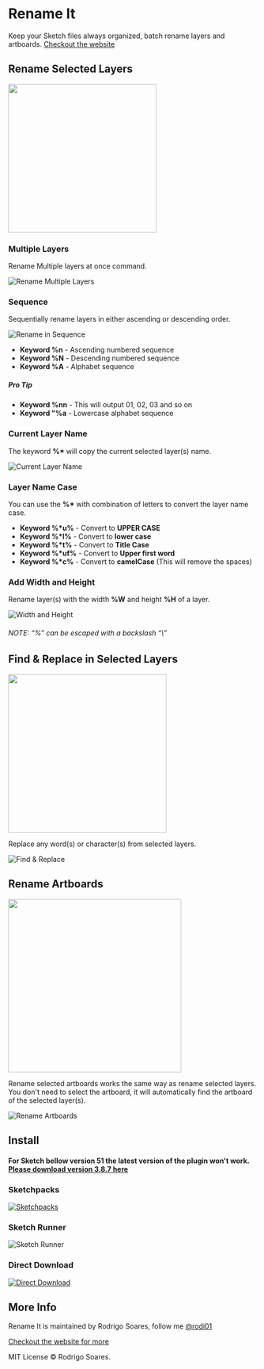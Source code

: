 # Rename It

Keep your Sketch files always organized, batch rename layers and artboards.
[Checkout the website](https://renameit.design/sketch/)

## Rename Selected Layers

<img src="docs/static/img/renameLayersShortcut.png" width="300">

### Multiple Layers

Rename Multiple layers at once command.

![Rename Multiple Layers](/docs/static/img/gifs/batch_rename.gif)

### Sequence

Sequentially rename layers in either ascending or descending order.

![Rename in Sequence](/docs/static/img/gifs/sequence_rename.gif)

* **Keyword %n** - Ascending numbered sequence
* **Keyword %N** - Descending numbered sequence
* **Keyword %A** - Alphabet sequence

##### Pro Tip

* **Keyword %nn** - This will output 01, 02, 03 and so on
* **Keyword "%a** - Lowercase alphabet sequence

### Current Layer Name

The keyword **%\*** will copy the current selected layer(s) name.

![Current Layer Name](/docs/static/img/gifs/current_layer.gif)

### Layer Name Case

You can use the **%\*** with combination of letters to convert the layer name case.

* **Keyword %\*u%** - Convert to **UPPER CASE**
* **Keyword %\*l%** - Convert to **lower case**
* **Keyword %\*t%** - Convert to **Title Case**
* **Keyword %\*uf%** - Convert to **Upper first word**
* **Keyword %\*c%** - Convert to **camelCase** (This will remove the spaces)

### Add Width and Height

Rename layer(s) with the width **%W** and height **%H** of a layer.

![Width and Height](/docs/static/img/gifs/width_height.gif)

###### NOTE: “%” can be escaped with a backslash “\\”

## Find & Replace in Selected Layers

<img src="docs/static/img/findReplaceShortcut.png" width="320">

Replace any word(s) or character(s) from selected layers.

![Find & Replace](/docs/static/img/gifs/find_replace.gif)

## Rename Artboards

<img src="docs/static/img/renameArtboardShortcut.png" width="350">

Rename selected artboards works the same way as rename selected layers. You don't need to select the artboard, it will automatically find the artboard of the selected layer(s).

![Rename Artboards](/docs/static/img/gifs/artboard_rename.gif)

## Install

#### For Sketch bellow version 51 the latest version of the plugin won't work. [Please download version 3.8.7 here](https://github.com/rodi01/RenameIt/releases/download/v3.8.7/Rename-It.sketchplugin.zip)

### Sketchpacks

[![Sketchpacks](/docs/static/img/sketchpack_btn.png "Install Rename It with Sketchpacks")](https://sketchpacks.com/rodi01/renameit/install)

### Sketch Runner

![Sketch Runner](/docs/static/img/sketch_runner_hq.gif)

### Direct Download

[![Direct Download](/docs/static/img/download_btn.png "Direct Download")](https://github.com/rodi01/RenameIt/releases/latest)

## More Info

Rename It is maintained by Rodrigo Soares, follow me [@rodi01](https://twitter.com/rodi01)

[Checkout the website for more](http://rodi01.github.io/RenameIt/)

MIT License © Rodrigo Soares.
